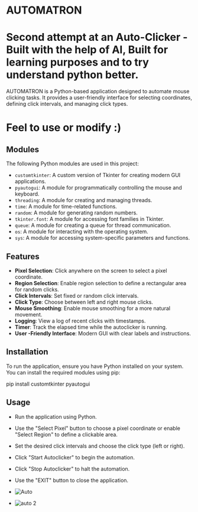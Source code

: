 # AUTOMATRON

# Second attempt at an Auto-Clicker - Built with the help of AI, Built for learning purposes and to try understand python better.

AUTOMATRON is a Python-based application designed to automate mouse clicking tasks. It provides a user-friendly interface for selecting coordinates, defining click intervals, and managing click types.

# Feel to use or modify :)

## Modules

The following Python modules are used in this project:

- `customtkinter`: A custom version of Tkinter for creating modern GUI applications.
- `pyautogui`: A module for programmatically controlling the mouse and keyboard.
- `threading`: A module for creating and managing threads.
- `time`: A module for time-related functions.
- `random`: A module for generating random numbers.
- `tkinter.font`: A module for accessing font families in Tkinter.
- `queue`: A module for creating a queue for thread communication.
- `os`: A module for interacting with the operating system.
- `sys`: A module for accessing system-specific parameters and functions.

## Features

- **Pixel Selection**: Click anywhere on the screen to select a pixel coordinate.
- **Region Selection**: Enable region selection to define a rectangular area for random clicks.
- **Click Intervals**: Set fixed or random click intervals.
- **Click Type**: Choose between left and right mouse clicks.
- **Mouse Smoothing**: Enable mouse smoothing for a more natural movement.
- **Logging**: View a log of recent clicks with timestamps.
- **Timer**: Track the elapsed time while the autoclicker is running.
- **User -Friendly Interface**: Modern GUI with clear labels and instructions.

## Installation

To run the application, ensure you have Python installed on your system. You can install the required modules using pip:

pip install customtkinter pyautogui


## Usage

 - Run the application using Python.
 - Use the "Select Pixel" button to choose a pixel coordinate or enable "Select Region" to define a clickable area.
 - Set the desired click intervals and choose the click type (left or right).
 - Click "Start Autoclicker" to begin the automation.
 - Click "Stop Autoclicker" to halt the automation.
 - Use the "EXIT" button to close the application.

 - ![Auto](https://github.com/user-attachments/assets/45854873-06fc-4195-948e-287563c97acc)
 - ![auto 2](https://github.com/user-attachments/assets/5ed392a1-4dd0-4375-a908-5d9fc865e4dc)


